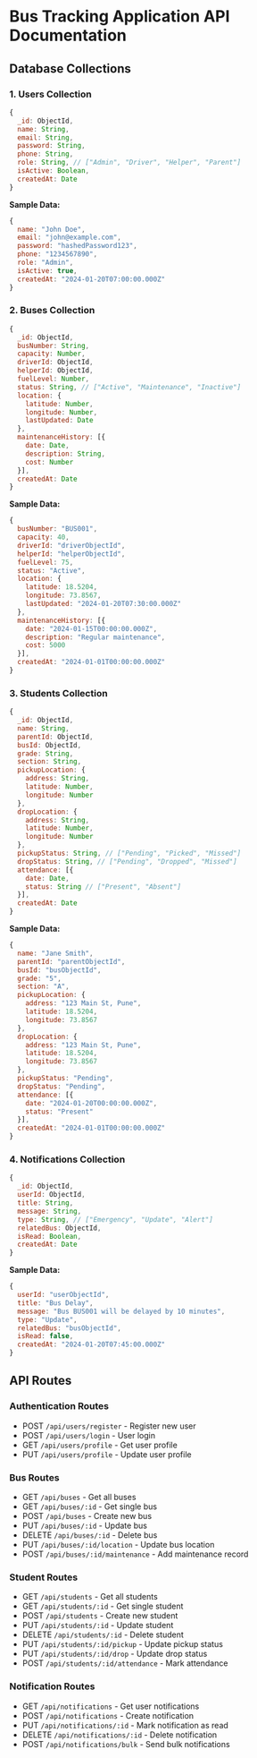 # Bus Tracking Application API Documentation

## Database Collections

### 1. Users Collection
```javascript
{
  _id: ObjectId,
  name: String,
  email: String,
  password: String,
  phone: String,
  role: String, // ["Admin", "Driver", "Helper", "Parent"]
  isActive: Boolean,
  createdAt: Date
}
```

**Sample Data:**
```javascript
{
  name: "John Doe",
  email: "john@example.com",
  password: "hashedPassword123",
  phone: "1234567890",
  role: "Admin",
  isActive: true,
  createdAt: "2024-01-20T07:00:00.000Z"
}
```

### 2. Buses Collection
```javascript
{
  _id: ObjectId,
  busNumber: String,
  capacity: Number,
  driverId: ObjectId,
  helperId: ObjectId,
  fuelLevel: Number,
  status: String, // ["Active", "Maintenance", "Inactive"]
  location: {
    latitude: Number,
    longitude: Number,
    lastUpdated: Date
  },
  maintenanceHistory: [{
    date: Date,
    description: String,
    cost: Number
  }],
  createdAt: Date
}
```

**Sample Data:**
```javascript
{
  busNumber: "BUS001",
  capacity: 40,
  driverId: "driverObjectId",
  helperId: "helperObjectId",
  fuelLevel: 75,
  status: "Active",
  location: {
    latitude: 18.5204,
    longitude: 73.8567,
    lastUpdated: "2024-01-20T07:30:00.000Z"
  },
  maintenanceHistory: [{
    date: "2024-01-15T00:00:00.000Z",
    description: "Regular maintenance",
    cost: 5000
  }],
  createdAt: "2024-01-01T00:00:00.000Z"
}
```

### 3. Students Collection
```javascript
{
  _id: ObjectId,
  name: String,
  parentId: ObjectId,
  busId: ObjectId,
  grade: String,
  section: String,
  pickupLocation: {
    address: String,
    latitude: Number,
    longitude: Number
  },
  dropLocation: {
    address: String,
    latitude: Number,
    longitude: Number
  },
  pickupStatus: String, // ["Pending", "Picked", "Missed"]
  dropStatus: String, // ["Pending", "Dropped", "Missed"]
  attendance: [{
    date: Date,
    status: String // ["Present", "Absent"]
  }],
  createdAt: Date
}
```

**Sample Data:**
```javascript
{
  name: "Jane Smith",
  parentId: "parentObjectId",
  busId: "busObjectId",
  grade: "5",
  section: "A",
  pickupLocation: {
    address: "123 Main St, Pune",
    latitude: 18.5204,
    longitude: 73.8567
  },
  dropLocation: {
    address: "123 Main St, Pune",
    latitude: 18.5204,
    longitude: 73.8567
  },
  pickupStatus: "Pending",
  dropStatus: "Pending",
  attendance: [{
    date: "2024-01-20T00:00:00.000Z",
    status: "Present"
  }],
  createdAt: "2024-01-01T00:00:00.000Z"
}
```

### 4. Notifications Collection
```javascript
{
  _id: ObjectId,
  userId: ObjectId,
  title: String,
  message: String,
  type: String, // ["Emergency", "Update", "Alert"]
  relatedBus: ObjectId,
  isRead: Boolean,
  createdAt: Date
}
```

**Sample Data:**
```javascript
{
  userId: "userObjectId",
  title: "Bus Delay",
  message: "Bus BUS001 will be delayed by 10 minutes",
  type: "Update",
  relatedBus: "busObjectId",
  isRead: false,
  createdAt: "2024-01-20T07:45:00.000Z"
}
```

## API Routes

### Authentication Routes
- POST `/api/users/register` - Register new user
- POST `/api/users/login` - User login
- GET `/api/users/profile` - Get user profile
- PUT `/api/users/profile` - Update user profile

### Bus Routes
- GET `/api/buses` - Get all buses
- GET `/api/buses/:id` - Get single bus
- POST `/api/buses` - Create new bus
- PUT `/api/buses/:id` - Update bus
- DELETE `/api/buses/:id` - Delete bus
- PUT `/api/buses/:id/location` - Update bus location
- POST `/api/buses/:id/maintenance` - Add maintenance record

### Student Routes
- GET `/api/students` - Get all students
- GET `/api/students/:id` - Get single student
- POST `/api/students` - Create new student
- PUT `/api/students/:id` - Update student
- DELETE `/api/students/:id` - Delete student
- PUT `/api/students/:id/pickup` - Update pickup status
- PUT `/api/students/:id/drop` - Update drop status
- POST `/api/students/:id/attendance` - Mark attendance

### Notification Routes
- GET `/api/notifications` - Get user notifications
- POST `/api/notifications` - Create notification
- PUT `/api/notifications/:id` - Mark notification as read
- DELETE `/api/notifications/:id` - Delete notification
- POST `/api/notifications/bulk` - Send bulk notifications
